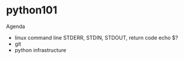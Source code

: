 # python101

Agenda
- linux command line
  STDERR, STDIN, STDOUT, return code
  echo $?
- git
- python infrastructure

